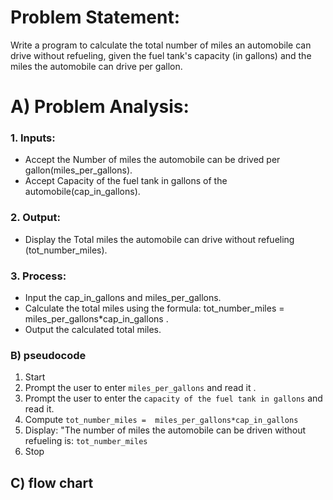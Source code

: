 
#    Problem Statement: 
Write a program to calculate the total number of miles an automobile can drive without refueling, given the fuel tank's capacity (in gallons) and the miles the automobile can drive per gallon.
#  A) Problem Analysis:

### 1. Inputs:

 - Accept the Number of miles the automobile can be drived per gallon(miles_per_gallons).
 - Accept Capacity of the fuel tank in gallons of the automobile(cap_in_gallons).
### 2. Output:
- Display the Total miles the automobile can drive without refueling (tot_number_miles).
### 3. Process:

 - Input the cap_in_gallons and miles_per_gallons.
 - Calculate the total miles using the formula: 
          tot_number_miles = miles_per_gallons*cap_in_gallons .
 - Output the calculated total miles.
### B)  pseudocode
1. Start
2. Prompt the user to enter `miles_per_gallons` and read it .
4. Prompt the user to enter the `capacity of the fuel tank in gallons` and read it.
6. Compute `tot_number_miles =  miles_per_gallons*cap_in_gallons `
7. Display: "The number of miles the automobile can be driven without refueling is: `tot_number_miles`
8. Stop
## C) flow chart
